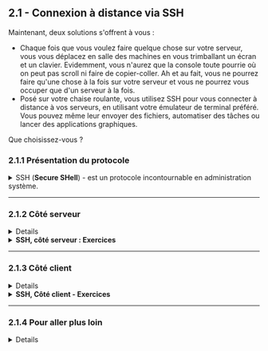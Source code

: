 ## 2.1 - Connexion à distance via SSH
Maintenant, deux solutions s'offrent à vous :
+ Chaque fois que vous voulez faire quelque chose sur votre serveur, vous vous déplacez en salle des machines en vous trimballant un écran et un clavier. Evidemment, vous n'aurez que la console toute pourrie où on peut pas scroll ni faire de copier-coller. Ah et au fait, vous ne pourrez faire qu'une chose à la fois sur votre serveur et vous ne pourrez vous occuper que d'un serveur à la fois.
+ Posé sur votre chaise roulante, vous utilisez SSH pour vous connecter à distance à vos serveurs, en utilisant votre émulateur de terminal préféré. Vous pouvez même leur envoyer des fichiers, automatiser des tâches ou lancer des applications graphiques.

Que choisissez-vous ?

### 2.1.1 Présentation du protocole
<details><summary>SSH (<b>Secure SHell</b>) - est un protocole incontournable en administration système.</summary>

<img src=img/ssh!.png align=right width=20%>

Il permet à un **client SSH** de se connecter à un **serveur SSH** de manière <u>sécurisée</u> pour **exécuter des commandes**, **transférer des fichiers** ou encore monter des tunnels.

<details><summary>La sécurité d'SSH repose sur...</summary>

+ **L'authentification du serveur**
    - *Comment être sûr que je parle bien à la bonne machine ? Je ne veux pas envoyer mon fichier confidentiel à n'importe qui.*
    - Le serveur est authentifié par **cryptographie asymmétrique** : vous approuvez sa clef publique, et il est le seul à posséder la clef privée associée.

+ **L'authentification du client**
    - *Je ne veux pas que n'importe qui puisse se connecter à mon serveur.*
    - Le client s'authentifie soit à l'aide d'un **mot de passe**, soit lui aussi par **cryptographie asymmétrique** auprès d'un serveur qui approuve sa clef publique.
    - Le client se connecte en tant qu'un certain **utilisateur** présent sur le système distant. Il acquiert uniquement les privilèges de cet utilisateur et de ses groupes.
+ **Le chiffrement de l'échange**
    - Avant toute chose
        * <img alt="ON DIT CHIFFRER PAS CRYPTER BORDEL" src="img/batman.png" height=200px>
    - *Je ne veux pas que mon mot de passe, mes fichiers, et les commandes que je tape passent en texte clair sur le réseau*
    - La confidentialité de l'échange repose sur la **cryptographie symmétrique**.
        * Le secret partagé par les deux entités est temporaire et négocié grâce à des techniques d'**échange de clefs** (*"Kex"*)

<details><summary>Principe de l'authentification par <b>cryptographie asymmétrique</b> ou <i>Public Key Cryptography</i></summary>

![](img/pkc.jpg)

* Bob génère une **paire de clef** : l'une est **privée**, l'autre **publique**.
    * Seule la clef privée peut déchiffrer ce que la clef publique a chiffré
* Bob **peut partager sa clef publique** avec Alice. Par contre, il fait très attention à ne **jamais montrer sa clef privée** à qui que ce soit.
* **Alice veut authentifier Bob**. Elle **génère donc un message aléatoire** et le **chiffre avec la clef publique de Bob**.
* Pour prouver son identité, **Bob déchiffre ce message avec sa clef privée et le renvoie à Alice**.
* Si le **message déchiffré est bien celui qu'Alice avait généré**, c'est que c'est bien Bob au bout du fil.
    * Evidemment, ça ne tient plus si Bob s'est fait voler sa clef privée.

*NB : On peut aussi utiliser la cryptographie asymmétrique pour assurer la confidentialité d'un message en plus de l'authentification de son auteur - Toutefois, cette technique a le défaut d'être très lente, donc on ne l'utilise que pour de petits messages. Souvent, on l'utilise pour chiffrer une clef secrète, que l'on peut ensuite partager à l'autre pour ensuite chiffrer le reste de l'échange par cryptographie symmétrique.*

</details>

Plus de détails sur [l'établissement d'une connexion SSH](https://www.digitalocean.com/community/tutorials/understanding-the-ssh-encryption-and-connection-process) et les [techniques cryptographiques employées](https://www.hostinger.fr/tutoriels/ssh-linux).
</details>

Le port standard sur lequel écoute un serveur SSH est le port **22/tcp**.
</details>

---

### 2.1.2 Côté serveur
<details>

+ L'implémentation de serveur SSH la plus populaire est **`openssh-server`. Procurez-vous ce paquet**.
    - Vous avez sûrement déjà ce paquet suite à l'installation du serveur. Pour le vérifier : `which sshd`. Si l'exécutable n'est pas trouvé, installez le paquet.
        * RHEL : `sudo dnf install openssh-server`
        * Debian : `sudo apt-get update; sudo apt-get install`
+ Jetez un œil au **fichier de configuration de `sshd`** (*SSH daemon*), `/etc/ssh/sshd_config`
    - `sudo more /etc/ssh/sshd_config`
        * NB : `more` est un *pager*, qui vous permet de scroll avec les flèches du clavier et la barre d'espace. D'autres exemples de *pagers* sont `less` et `view`
        * ![](img/sshd_config.png)
    - Le fichier de config prend la forme `<Directive> <Valeurs...>`.
        * Les directives sont expliquées par `man sshd_config`
        * E.g. `PermitRootLogin prohibit-password` autorise le login de `root` via SSH à condition qu'il s'authentifie par clef privée.
        * Comme dans presque tous les fichiers de configuration, un `#` marque le début d'un commentaire mono-ligne
    - Comme pour la plupart des services : <u>après avoir modifié la configuration de `sshd`, vous devez **systématiquement redémarrer le service** pour que les changements prennent effet, puis **vérifier que le service fonctionne toujours**.</u>
        * `sudo systemctl restart sshd`
+ Vérifiez l'**état du service `sshd`** (*SSH daemon*)
    - `systemctl status sshd`
        * Si le service n'est pas démarré, lancez-le et activez-le au démarrage
            * `sudo systemctl start sshd; sudo systemctl enable sshd` ou simplement `sudo systemctl enable --now sshd`
+ Vérifiez que le **port `22/tcp` est ouvert sur le pare-feu du serveur**. Sinon, ouvrez le.
    - Vérifier :
        * RHEL : `sudo firewall-cmd --list-all`. Vous devriez avoir soit `ssh` dans la section *services*,  soit `22/tcp` dans la section *ports*.
            * ![](img/firewall-cmd-ssh.png)
        * Ubuntu : `sudo ufw status verbose`. Si autorisé, le port `22/tcp` précède `ALLOW IN`.
    - Ouvrir les ports :
        * RHEL : `sudo firewall-cmd --permanent --add-service ssh`
        * Ubuntu : `sudo ufw allow 22/tcp`
    - **NB : en production, il est hors de question d'ouvrir votre port SSH au monde entier**.
        * On **filtrerait sur la base de l'adresse IP source**, par exemple pour n'autoriser la connexion que depuis votre VPN et votre réseau local d'administration.
            * Pour des services pas trop critiques, on pourrait laisser SSH ouvert à tous sur le pare-feu du serveur mais filtrer au niveau du pare-feu-passerelle.
        * On aurait éventuellement un service comme `fail2ban` pour créer dynamiquement des règles de pare-feu bloquant les IP qui font trop de tentatives de connexion.
+ Faites un **test de connexion local**
    - `ssh localhost`
        * `ssh` provient du paquet `openssh-client[s]`

**_NB : Si vous avez une VM en mode NAT, il vous faudra une [règle de redirection de port](https://nsrc.org/workshops/2014/sanog23-virtualization/raw-attachment/wiki/Agenda/ex-virtualbox-portforward-ssh.htm) pour exposer votre service SSH au monde extérieur_**.

</details>

<details><summary><b>SSH, côté serveur : Exercices</b><br/></summary>

#### Exercice 1 : Modifier la configuration du serveur SSH (facile) 
<details>

Le but est :
+ <u>**D'afficher le message** `Interdiction de me hack, sinon je le dis à ma maman` **dès qu'un client se connecte à votre serveur, avant même qu'il ne rentre son mot de passe**</u>
    - Vous devrez stocker ce message dans `/etc/issue.net`.
    - *Indice :* `man sshd_config | grep Banner`
+ <u>**D'afficher le message** `Apéro vendredi 18h` **après un login réussi du client**</u>.
    - *Indice :* `man sshd_config | grep PrintMotd`, `man motd`

Vous aurez besoin d'un éditeur de texte comme [vi](https://linux.goffinet.org/administration/traitement-du-texte/editeur-de-texte-vi/) ou [nano](https://doc.ubuntu-fr.org/nano).

Vous pouvez tester la modification en vous connectant localement : `ssh localhost`.
</details>

#### Exercice 2 : Modifier les paramètres réseau du serveur SSH (facile) 
<details><summary>Pour des raisons de sécurité, un serveur a le plus souvent une interface réseau dédiée à l'administration, avec une adresse IP propre. C'est sur cette interface uniquement que l'on expose le service.</summary>

Même si vous n'avez sûrement quant à vous qu'une interface réseau, vous allez faire comme si, et durcir la configuration réseau du serveur SSH.

Le but est __de *bind* le serveur SSH à une seule adresse IP plutôt qu'à toutes les adresses du serveur__</u>
    - *Indice :* [*ListenAdress*](https://www.cyberciti.biz/tips/howto-openssh-sshd-listen-multiple-ip-address.html)

+ Vous pouvez tester la modification avec la commande : `ss -lt` (liste des sockets TCP en écoute de connexions entrantes).
    - Si le port `ssh` n'est plus en écoute sur `0.0.0.0` et `::`, mais sur les adresses que vous avez indiquées, vous avez réussi.

Indiquer la *"bind address"* est une bonne pratique que vous serez amenés à mettre en oeuvre avec tous vos services.
</details>

#### Exercice 3 : Contrôle d'accès basique (modéré) 
<details>

Vos objectifs sont :
+ **<u>Filtrer le trafic SSH selon l'IP source</u>** : autorisez uniquement `127.0.0.1` (localhost) et l'IP d'une autre machine sous votre contrôle.
    - *Indices :*
        * [firewall-cmd cheatsheet](https://gist.github.com/davydany/0ad377f6de3c70056d2bd0f1549e1017), [ufw cheatsheet](https://blog.rtsp.us/ufw-uncomplicated-firewall-cheat-sheet-a9fe61933330), [iptables cheatsheet](https://andreafortuna.org/2019/05/08/iptables-a-simple-cheatsheet/)
+ **Créer le groupe `noobs`, y ajouter votre utilisateur et <u>autoriser l'authentification par mot de passe uniquement aux utilisateurs du groupe `noobs`</u>**
    - *Indices :*
        - `man groupadd`, `man groupdel`
        - `usermod --help | grep -2 \\-G`
        - [*Match* statements](https://www.linuxquestions.org/questions/linux-security-4/securing-ssh-allow-denying-and-match-statements-4175530596/)
        - `man sshd_config | grep PasswordAuthentication`
+ **Créer l'utilisateur** `toto` **et autoriser sa connexion en SSH en local uniquement**
    - *Indices :*
        - `man useradd`, `man userdel`
        - [*Match* statements](https://www.linuxquestions.org/questions/linux-security-4/securing-ssh-allow-denying-and-match-statements-4175530596/)

</details>

#### Exercice 4 : Fail2Ban (avancé) 
<details>

+ Installer et configurer [`fail2ban`](https://doc.ubuntu-fr.org/fail2ban) **pour mettre en quarantaine pour 4h les IP qui connaissent un échec d'authentification plus de 3 fois de suite en 5 minutes.**
+ Se connecter localement ou avec un autre utilisateur et **sortir l'IP bannie de la quarantaine**.
</details>

</details>

---

### 2.1.3 Côté client
<details>

Le client OpenSSH est installé par défaut sur Windows, MacOS et la plupart des distributions Linux.

Sur Linux, il est fourni par le paquet `openssh-client` (Debian) / `openssh-clients` (RHEL).

#### Première connexion au serveur, authentification par mot de passe
<details>

+ `ssh [user@]<host>`
    - E.g. `ssh admin@192.168.1.173`
    - La partie `user@` est facultative si vous vous connectez avec le même nom d'utilisateur que sur le client.
    - Option `-p <port>` pour spécifier un port TCP autre que `22`
+ A la **première connexion** avec le serveur, on vous demande d'**approuver ou non son identité**.
    - ![](img/accept-hostkey.png)
    - En cas de doute, on peut vérifier que la *fingerprint* annoncée est bien celle qui est associée aux clefs de notre serveur :
        * Sur le serveur : `ssh-keygen -lf /etc/ssh/ssh_host_ed25519.pub` (clef publique) ou `sudo ssh-keygen -lf /etc/ssh/ssh_host_ed25519` (clef privée)
            * *(Il se peut que le serveur utilise une autre paire de clefs)*
        * ![](img/right-key.png)
    - En approuvant, vous **ajoutez la clef publique du serveur au fichier `~/.ssh/known_hosts` du client**. A l'avenir, tant que le serveur vous présente cette clef publique, vous lui ferez automatiquement confiance.
        * En cas de changement de clef publique, ou si vous ne faites plus confiance au serveur, vous pouvez supprimer la ligne le concernant dans le fichier à la main ou utiliser `ssh-keygen -R <host>`.
+ C'est ensuite **au tour du client de s'authentifier**. Par défaut, on vous demande un mot de passe.
+ Vous êtes maintenant connecté à un shell sur le serveur.
    - `exit` pour vous déconnecter.
</details>

#### Authentification par clef privée
<details>

+ **Générez une paire de clefs côté client** : `ssh-keygen -t ed25519`
    - Lorsque l'utilitaire vous propose de chiffrer votre clef privée avec une **passphrase**, faites-le.
        * Certes, sans passphrase, vous pourrez vous connecter instantanément à un serveur.
        * Seulement, le jour où votre clef privée est volée, votre identité est compromise. **Avec une passphrase, il faudrait non seulement voler la clef privée, mais aussi connaître son mot de passe**. 
    - Vous pouvez avoir plusieurs clefs différentes - pour choisir laquelle utiliser quand vous vous connectez, utilisez l'option `-i <path/to/clef/privée>` de ssh
        * *E.g. `ssh -i ~/.ssh/SIA`*
    - **<u>Ne partagez jamais votre clef privée.</u>**
    - L'option `-t` sélectionne l'algorithme de cryptographie à clefs publique utiliser. `ed25519` est un bon choix.
+ **Publiez votre clef publique sur le serveur** : `ssh-copy-id [-i <path/to/clef/privée>] [user@]<host>`.
    - *E.g. `ssh-copy-id admin@192.168.1.173`*
    - Cela ajoute votre clef publique à `~/.ssh/authorized_keys`, **pour votre utilisateur**, **côté serveur**.
        * Toutes les clefs publiques présentes dans ce fichier peuvent être utilisées pour se connecter à votre compte sur le serveur.
        * Pour révoquer une clef publique, supprimez la de ce fichier.
+ **Authentifiez-vous par clef publique**
    - `ssh [-i <path/to/clef/privée>] [user@]<host>`
        * *E.g. `ssh admin@192.168.1.173`* 
        * Si vous avez protégé votre clef privée avec une passphrase, vous devrez la rentrer en vous connectant.

![](img/ssh-manip-pubkey.png)
</details>


#### Raccourci d'hôte & SSH agent
<details><summary>Pour améliorer votre confort côté client, vous pouvez configurer des raccourcis vers vos serveurs et utiliser `ssh-agent` pour taper vos mots de passe moins souvent.</summary>

+ **Raccourci d'hôte**
    - Sert à **donner un surnom à un serveur** et à retenir les **options à utiliser pour lui** en particulier
    - Ajoutez une entrée au fichier `~/.ssh/config`
    - Exemple : 
        * ```lua
            Host mons  # alias
                Hostname 192.168.1.173
                User admin # utilisateur par défaut
                IdentityFile ~/.ssh/id_labs_linux # clef privée à utiliser
                LocalForward 19090 localhost:9090 # tunnel de local port forwarding pour exposer cockpit côté client

            ```
        * Il suffit maintenant de taper `ssh mons` au lieu de `ssh -i ~/.ssh/id_labs_linux -L 19090:localhost:9090 admin@192.168.1.173` !
+ **SSH-Agent**
    - Sert à garder en mémoire de façon sécurisée vos **clefs privées** pour que vous **n'ayez pas à retaper la passphrase toutes les deux secondes**
    - `eval $(ssh-agent -s)` (lance SSH-Agent dans ce shell)
    - `ssh-add [-i <path/to/clef/privée>]` (ajoute une clef privée à SSH-Agent - vous n'aurez ensuite plus besoin de taper sa passphrase)
        - Sans l'option `-i`, vous ajoutez votre clef privée par défaut.
    - Lorsque vous quittez votre shell, les clefs privées ajoutées sont oubliées.
</details>

#### Transfert de fichiers via SSH avec SCP et Rsync
<details><summary>SSH permet d'envoyer facilement des fichiers entre deux hôtes distants, de manière sécurisée.</details>

+ `scp /path/to/fichier/local [user@]<host>:/path/to/fichier/distant` : copie du local vers le distant
    - *E.g. `scp ~/Downloads/ca.crt mons:/usr/local/share/ca-certificates/`*
    - Vous pouvez aussi copier dans l'autre sens.
    - Option `-r` pour copier un répertoire
+ `rsync` utilise la même syntaxe. L'avantage est qu'il ne copie que les fichiers qui ne sont pas encore présents à la destination (synchronisation).
    - `-a` : mode archive. Copie aussi les liens, les permissions ... Quasiment toujours utilisé.
    - `--delete` : supprime les fichiers qui sont présents à la destination, mais absents à la source (pour que le dossier destination soit le miroir du dossier source)
    - *E.g.* `rsync -a --delete admin@192.168.1.173:/var/log logs_serveur`
</details>

</details>

<details><summary><b>SSH, Côté client - Exercices</b></br></summary>

#### Exercice 1 : Ça s'en va et ça revient (modéré)
<details>

+ Vous **connecter à votre serveur. Remplacer sa paire de clefs SSH par défaut**. Vous déconnecter.
    - *Indice :* `man sshd_config | grep -A2 HostKey\$`
+ Vous **reconnecter au serveur**.
    - *Indice :* `man ssh-keygen | grep -2 \\-R`
+ Côté client, **générer une clef privée SSH de type RSA et de taille 4096 bits, avec une passphrase, et la stocker à `~/.ssh/exo`**
+ Vous authentifier au serveur par clef privée **sans indiquer d'options** et **sans avoir à taper votre passphrase** lors de la connexion.
+ **Sur le serveur, révoquer la clef publique avec laquelle vous venez de vous connecter**. Déconnectez-vous. A présent, la connexion avec votre nouvelle clef privée ne doit plus fonctionner.
</details>
</details>

---

### 2.1.4 Pour aller plus loin
<details>

+ SSH pour faire des **tunnels** :
    - `-L` : [Local Port Forwarding](https://www.ssh.com/academy/ssh/tunneling-example) - exposer un port distant localement
    - `-R` : [Remote Port Forwarding](https://www.ssh.com/academy/ssh/tunneling-example) - exposer un port local sur l'hôte distant
    - `-D` : [Dynamic Port Forwarding (SOCKS proxy)](https://ma.ttias.be/socks-proxy-linux-ssh-bypass-content-filters/) - proxy Web via l'hôte distant
    - `-J` : [SSH Gateway (jump)](https://goteleport.com/blog/ssh-jump-server/)
+ Authentification du client par clef privée avec une [**Smartcard**](https://ubuntu.com/server/docs/security-smart-cards-ssh)
    - Clef privée isolée sur un support physique, ne se retrouve jamais dans la mémoire de l'ordinateur. La Smartcard gère les opérations cryptographiques elle-même.
+ [**X11 Forwarding**](https://ostechnix.com/how-to-configure-x11-forwarding-using-ssh-in-linux/) : exécuter des applications graphiques à distance via SSH
+ [**Ouvrir des fichiers avec VSCode** à distance via SSH](https://code.visualstudio.com/docs/remote/ssh)
+ Sécurité :
    - [**Fail2Ban**](https://doc.ubuntu-fr.org/fail2ban) : bannir automatiquement les IP qui font trop de tentatives de login
    - [`/etc/security/access.conf`](https://man7.org/linux/man-pages/man5/access.conf.5.html) : Filtrage des logins au niveau de PAM, système d'authentification des utilisateurs
+ `quicssh` : [booster les performances d'SSH en utilisant **QUIC au lieu de TCP**](https://korben.info/booster-ssh-quic-quicssh.html)

</details>
